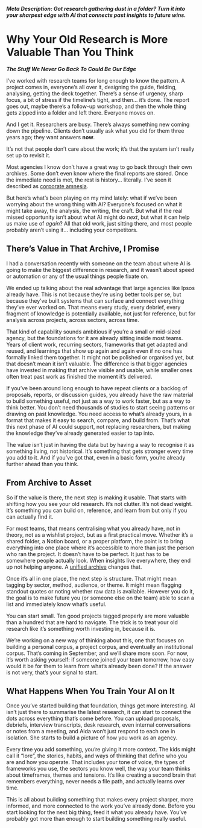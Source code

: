 __*Meta Description: Got research gathering dust in a folder? Turn it into your sharpest edge with AI that connects past insights to future wins\.*__

# <a id="_b3wz7dgjb001"></a>Why Your Old Research is More Valuable Than You Think

<a id="_czcq89xy1g8d"></a>__*The Stuff We Never Go Back To Could Be Our Edge*__

I’ve worked with research teams for long enough to know the pattern\. A project comes in, everyone’s all over it, designing the guide, fielding, analysing, getting the deck together\. There’s a sense of urgency, sharp focus, a bit of stress if the timeline’s tight, and then… it’s done\. The report goes out, maybe there’s a follow\-up workshop, and then the whole thing gets zipped into a folder and left there\. Everyone moves on\.

And I get it\. Researchers are busy\. There’s always something new coming down the pipeline\. Clients don’t usually ask what you did for them three years ago; they want answers __now__\. 

It’s not that people don’t care about the work; it’s that the system isn’t really set up to revisit it\. 

Most agencies I know don’t have a great way to go back through their own archives\. Some don’t even know where the final reports are stored\. Once the immediate need is met, the rest is history… literally\. I’ve seen it described as [corporate amnesia](https://paulitaylor.com/2024/05/31/institutional-forgetting-and-the-failure-of-corporate-memory)\.

But here’s what’s been playing on my mind lately: what if we’ve been worrying about the wrong thing with AI? Everyone’s focused on what it might take away,  the analysis, the writing, the craft\. But what if the real missed opportunity isn’t about what AI might do *next*, but what it can help us make use of *again*? All that old work, just sitting there, and most people probably aren’t using it… including your competitors\.

## <a id="_s2xukj1z36ny"></a>__There’s Value in That Archive, I Promise__

I had a conversation recently with someone on the team about where AI is going to make the biggest difference in research, and it wasn’t about speed or automation or any of the usual things people fixate on\. 

We ended up talking about the real advantage that large agencies like Ipsos already have\. This is not because they’re using better tools per se, but because they’ve built systems that can surface and connect everything they’ve ever worked on\. That means every study, every debrief, every fragment of knowledge is potentially available, not just for reference, but for analysis across projects, across sectors, across time\.

That kind of capability sounds ambitious if you’re a small or mid\-sized agency, but the foundations for it are already sitting inside most teams\. Years of client work, recurring sectors, frameworks that get adapted and reused, and learnings that show up again and again even if no one has formally linked them together\. It might not be polished or organised yet, but that doesn’t mean it isn’t valuable\. The difference is that bigger agencies have invested in making that archive visible and usable, while smaller ones often treat past work as finished the moment it’s delivered\.

If you’ve been around long enough to have repeat clients or a backlog of proposals, reports, or discussion guides, you already have the raw material to build something useful, not just as a way to work faster, but as a way to think better\. You don’t need thousands of studies to start seeing patterns or drawing on past knowledge\. You need access to what’s already yours, in a format that makes it easy to search, compare, and build from\. That’s what this next phase of AI could support, not replacing researchers, but making the knowledge they’ve already generated easier to tap into\.

The value isn’t just in having the data but by having a way to recognise it as something living, not historical\. It’s something that gets stronger every time you add to it\. And if you’ve got that, even in a basic form, you’re already further ahead than you think\.

## <a id="_mb3c926dz0q2"></a>__From Archive to Asset__

So if the value is there, the next step is making it usable\. That starts with shifting how you see your old research\. It’s not clutter\. It’s not dead weight\. It’s something you can build on, reference, and learn from but only if you can actually find it\.   
  
For most teams, that means centralising what you already have, not in theory, not as a wishlist project, but as a first practical move\. Whether it’s a shared folder, a Notion board, or a proper platform, the point is to bring everything into one place where it’s accessible to more than just the person who ran the project\. It doesn’t have to be perfect\. It just has to be somewhere people actually look\. When insights live everywhere, they end up not helping anyone\. A [unified archive](https://uxdesign.cc/how-to-build-an-ai-driven-user-research-repository-e38a69a433a3) changes that\.

Once it’s all in one place, the next step is structure\. That might mean tagging by sector, method, audience, or theme\. It might mean flagging standout quotes or noting whether raw data is available\. However you do it, the goal is to make future you \(or someone else on the team\) able to scan a list and immediately know what’s useful\.

You can start small\. Ten good projects tagged properly are more valuable than a hundred that are hard to navigate\. The trick is to treat your old research like it’s something worth investing in, because it is\.

We’re working on a new way of thinking about this, one that focuses on building a personal corpus, a project corpus, and eventually an institutional corpus\. That’s coming in September, and we’ll share more soon\. For now, it’s worth asking yourself: if someone joined your team tomorrow, how easy would it be for them to learn from what’s already been done? If the answer is not very, that’s your signal to start\.

## <a id="_6qgvihbzsig7"></a>__What Happens When You Train Your AI on It__

Once you’ve started building that foundation, things get more interesting\. AI isn’t just there to summarise the latest research, it can start to connect the dots across everything that’s come before\. You can upload proposals, debriefs, interview transcripts, desk research, even internal conversations or notes from a meeting, and Aida won’t just respond to each one in isolation\. She starts to build a picture of how you work as an agency\.

Every time you add something, you’re giving it more context\. The kids might call it “lore”, the stories, habits, and ways of thinking that define who you are and how you operate\. That includes your tone of voice, the types of frameworks you use, the sectors you know well, the way your team thinks about timeframes, themes and tensions\. It’s like creating a second brain that remembers everything, never needs a file path, and actually learns over time\.

This is all about building something that makes every project sharper, more informed, and more connected to the work you’ve already done\. Before you start looking for the next big thing, feed it what you already have\. You’ve probably got more than enough to start building something really useful\.

